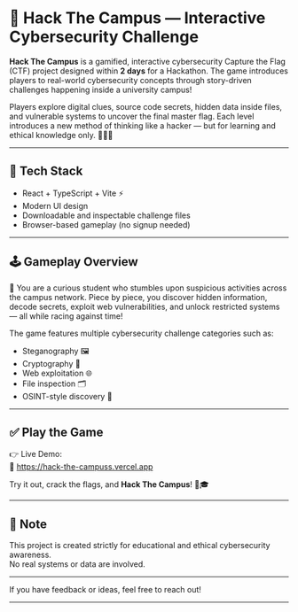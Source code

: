 # 🎯 Hack The Campus — Interactive Cybersecurity Challenge

**Hack The Campus** is a gamified, interactive cybersecurity Capture the Flag (CTF) project designed within **2 days** for a Hackathon. The game introduces players to real-world cybersecurity concepts through story-driven challenges happening inside a university campus!

Players explore digital clues, source code secrets, hidden data inside files, and vulnerable systems to uncover the final master flag. Each level introduces a new method of thinking like a hacker — but for learning and ethical knowledge only. 🔐👨‍💻

---

## 🚀 Tech Stack

- React + TypeScript + Vite ⚡
- Modern UI design
- Downloadable and inspectable challenge files
- Browser-based gameplay (no signup needed)

---

## 🕹️ Gameplay Overview

🏫 You are a curious student who stumbles upon suspicious activities across the campus network. Piece by piece, you discover hidden information, decode secrets, exploit web vulnerabilities, and unlock restricted systems — all while racing against time!

The game features multiple cybersecurity challenge categories such as:
- Steganography 🖼️
- Cryptography 🔐
- Web exploitation 🌐
- File inspection 🗂️
- OSINT-style discovery 🔎

---

## ✅ Play the Game

👉 Live Demo:  
🔗 https://hack-the-campuss.vercel.app  

Try it out, crack the flags, and **Hack The Campus**! 🚨🎓

---

## 📌 Note

This project is created strictly for educational and ethical cybersecurity awareness.  
No real systems or data are involved.

---

If you have feedback or ideas, feel free to reach out!

---

